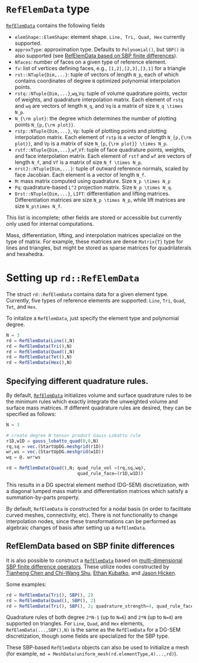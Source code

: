 # `RefElemData` type

[`RefElemData`](@ref) contains the following fields
* `elemShape::ElemShape`: element shape. `Line, Tri, Quad, Hex` currently supported.
* `approxType`: approximation type. Defaults to `Polynomial()`, but `SBP()` is also supported (see [RefElemData based on SBP finite differences](@ref)).
* `Nfaces`: number of faces on a given type of reference element.
* `fv`: list of vertices defining faces, e.g., `[1,2],[2,3],[3,1]` for a triangle
* `rst::NTuple{Dim,...}`: tuple of vectors of length `N_p`, each of which contains coordinates of degree ``N`` optimized polynomial interpolation points.
* `rstq::NTuple{Dim,...}`,`wq`,`Vq`: tuple of volume quadrature points, vector of weights, and quadrature interpolation matrix. Each element of `rstq` and `wq` are vectors of length ``N_q``, and `Vq` is a matrix of size ``N_q \times N_p``.
* `N_{\rm plot}`: the degree which determines the number of plotting points `N_{p,{\rm plot}}`.
* `rstp::NTuple{Dim,...}`, `Vp`: tuple of plotting points and plotting interpolation matrix. Each element of `rstp` is a vector of length ``N_{p,{\rm plot}}``, and `Vp` is a matrix of size ``N_{p,{\rm plot}} \times N_p``.
* `rstf::NTuple{Dim,...}`,`wf`,`Vf`: tuple of face quadrature points, weights, and face interpolation matrix. Each element of `rstf` and `wf` are vectors of length ``N_f``, and `Vf` is a matrix of size ``N_f \times N_p``.
* `nrstJ::NTuple{Dim,...}`: tuple of outward reference normals, scaled by face Jacobian. Each element is a vector of length ``N_f``.
* `M`: mass matrix computed using quadrature. Size ``N_p \times N_p``
* `Pq`: quadrature-based ``L^2`` projection matrix. Size ``N_p \times N_q``.
* `Drst::NTuple{Dim,...}`, `LIFT`: differentiation and lifting matrices. Differentiation matrices are size ``N_p \times N_p``, while lift matrices are size ``N_p\times N_f``.

This list is incomplete; other fields are stored or accessible but currently only used for internal computations.

Mass, differentiation, lifting, and interpolation matrices specialize on the type of matrix. For example, these matrices are dense `Matrix{T}` type for lines and triangles, but might be stored as sparse matrices for quadrilaterals and hexahedra.

# Setting up `rd::RefElemData`

The struct `rd::RefElemData` contains data for a given element type. Currently, five types of reference elements are supported: `Line`, `Tri`, `Quad`, `Tet`, and `Hex`.

To initalize a `RefElemData`, just specify the element type and polynomial degree.
```julia
N = 3
rd = RefElemData(Line(),N)
rd = RefElemData(Tri(),N)
rd = RefElemData(Quad(),N)
rd = RefElemData(Tet(),N)
rd = RefElemData(Hex(),N)
```

## Specifying different quadrature rules.

By default, [`RefElemData`](@ref) initializes volume and surface quadrature rules to be the minimum rules which exactly integrate the unweighted volume and surface mass matrices. If different quadrature rules are desired, they can be specified as follows:
```julia
N = 3

# create degree N tensor product Gauss-Lobatto rule
r1D,w1D = gauss_lobatto_quad(0,0,N)
rq,sq = vec.(StartUpDG.meshgrid(r1D))
wr,ws = vec.(StartUpDG.meshgrid(w1D))
wq = @. wr*ws

rd = RefElemData(Quad(),N; quad_rule_vol =(rq,sq,wq),  
                           quad_rule_face=(r1D,w1D))
```
This results in a DG spectral element method (DG-SEM) discretization, with a diagonal lumped mass matrix and differentiation matrices which satisfy a summation-by-parts property.

By default, `RefElemData` is constructed for a nodal basis (in order to facilitate curved meshes, connectivity, etc). There is not functionality to change interpolation nodes, since these transformations can be performed as algebraic changes of basis after setting up a `RefElemData`. 

## RefElemData based on SBP finite differences

It is also possible to construct a [`RefElemData`](@ref) based on [multi-dimensional SBP finite difference operators](https://doi.org/10.1137/15M1038360). These utilize nodes constructed by [Tianheng Chen and Chi-Wang Shu](https://doi.org/10.1016/j.jcp.2017.05.025), [Ethan Kubatko](https://sites.google.com/site/chilatosu/ethan-bio), and [Jason Hicken](https://doi.org/10.1007/s10915-020-01154-8).

Some examples:
```julia
rd = RefElemData(Tri(), SBP(), 2)
rd = RefElemData(Quad(), SBP(), 2)
rd = RefElemData(Tri(), SBP(), 2; quadrature_strength=4, quad_rule_face=:Legendre) 
```
Quadrature rules of both degree `2*N-1` (up to `N=6`) and `2*N` (up to `N=4`) are supported on triangles. For `Line`, `Quad`, and `Hex` elements, `RefElemData(...,SBP(),N)` is the same as the `RefElemData` for a DG-SEM discretization, though some fields are specialized for the SBP type. 

These SBP-based `RefElemData` objects can also be used to initialize a mesh (for example, `md = MeshData(uniform_mesh(rd.elementType,4)...,rd)`). 
